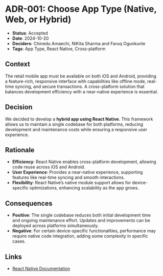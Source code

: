 # ADR-001: Choose App Type (Native, Web, or Hybrid)

- **Status**: Accepted
- **Date**: 2024-10-20
- **Deciders**: Chinedu Amaechi, NiKita Sharma and Faruq Ogunkunle
- **Tags**: App Type, React Native, Cross-platform

## Context
The retail mobile app must be available on both iOS and Android, providing a feature-rich, responsive interface with capabilities like offline mode, real-time syncing, and secure transactions. A cross-platform solution that balances development efficiency with a near-native experience is essential.

## Decision
We decided to develop a **hybrid app using React Native**. This framework allows us to maintain a single codebase for both platforms, reducing development and maintenance costs while ensuring a responsive user experience.

## Rationale
- **Efficiency**: React Native enables cross-platform development, allowing code reuse across iOS and Android.
- **User Experience**: Provides a near-native experience, supporting features like real-time syncing and smooth interactions.
- **Flexibility**: React Native’s native module support allows for device-specific optimizations, enhancing scalability as the app grows.

## Consequences
- **Positive**: The single codebase reduces both initial development time and ongoing maintenance effort. Updates and improvements can be deployed across platforms simultaneously.
- **Negative**: For certain device-specific functionalities, performance may require native code integration, adding some complexity in specific cases.

## Links
- [React Native Documentation](https://reactnative.dev/docs/getting-started)


